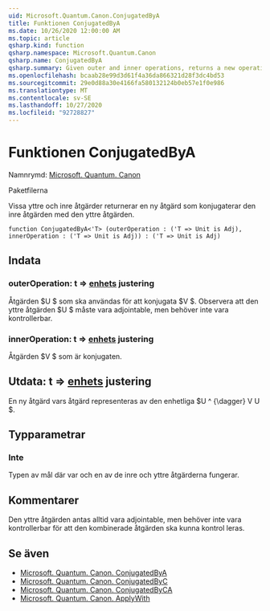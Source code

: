 ```yaml
---
uid: Microsoft.Quantum.Canon.ConjugatedByA
title: Funktionen ConjugatedByA
ms.date: 10/26/2020 12:00:00 AM
ms.topic: article
qsharp.kind: function
qsharp.namespace: Microsoft.Quantum.Canon
qsharp.name: ConjugatedByA
qsharp.summary: Given outer and inner operations, returns a new operation that conjugates the inner operation by the outer operation.
ms.openlocfilehash: bcaab28e99d3d61f4a36da866321d28f3dc4bd53
ms.sourcegitcommit: 29e0d88a30e4166fa580132124b0eb57e1f0e986
ms.translationtype: MT
ms.contentlocale: sv-SE
ms.lasthandoff: 10/27/2020
ms.locfileid: "92728827"
---
```

# <a name="conjugatedbya-function"></a>Funktionen ConjugatedByA

Namnrymd: [Microsoft. Quantum. Canon](xref:Microsoft.Quantum.Canon)

Paketfilerna [](https://nuget.org/packages/)


Vissa yttre och inre åtgärder returnerar en ny åtgärd som konjugaterar den inre åtgärden med den yttre åtgärden.

```qsharp
function ConjugatedByA<'T> (outerOperation : ('T => Unit is Adj), innerOperation : ('T => Unit is Adj)) : ('T => Unit is Adj)
```


## <a name="input"></a>Indata

### <a name="outeroperation--t--unit-adj"></a>outerOperation: t => [enhets](xref:microsoft.quantum.lang-ref.unit) justering

Åtgärden $U $ som ska användas för att konjugata $V $. Observera att den yttre åtgärden $U $ måste vara adjointable, men behöver inte vara kontrollerbar.


### <a name="inneroperation--t--unit-adj"></a>innerOperation: t => [enhets](xref:microsoft.quantum.lang-ref.unit) justering

Åtgärden $V $ som är konjugaten.



## <a name="output--t--unit-adj"></a>Utdata: t => [enhets](xref:microsoft.quantum.lang-ref.unit) justering

En ny åtgärd vars åtgärd representeras av den enhetliga $U ^ {\dagger} V U $.

## <a name="type-parameters"></a>Typparametrar

### <a name="t"></a>Inte

Typen av mål där var och en av de inre och yttre åtgärderna fungerar.

## <a name="remarks"></a>Kommentarer

Den yttre åtgärden antas alltid vara adjointable, men behöver inte vara kontrollerbar för att den kombinerade åtgärden ska kunna kontrol leras.

## <a name="see-also"></a>Se även

- [Microsoft. Quantum. Canon. ConjugatedByA](xref:Microsoft.Quantum.Canon.ConjugatedByA)
- [Microsoft. Quantum. Canon. ConjugatedByC](xref:Microsoft.Quantum.Canon.ConjugatedByC)
- [Microsoft. Quantum. Canon. ConjugatedByCA](xref:Microsoft.Quantum.Canon.ConjugatedByCA)
- [Microsoft. Quantum. Canon. ApplyWith](xref:Microsoft.Quantum.Canon.ApplyWith)